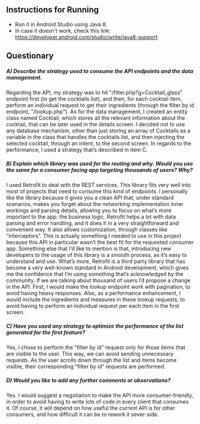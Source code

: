 ## Instructions for Running 
- Run it in Android Studio using Java 8.
- In case it doesn't work, check this link: https://developer.android.com/studio/write/java8-support

## Questionary 

##### A) Describe the strategy used to consume the API endpoints and the data management.

Regarding the API, my strategy was to hit "/filter.php?g=Cocktail_glass" endpoint first (to get the cocktails list), and then, for each cocktail item, perform an individual request to get their ingredients (through the filter by id endpoint, "/lookup.php").
As for the data management, I created an entity class named Cocktail, which stores all the relevant information about the cocktail, that can be later used in the details screen. I decided not to use any database mechanism, other than just storing an array of Cocktails as a variable in the class that handles the cocktails list, and then injecting the selected cocktail, through an intent, to the second screen.
In regards to the performance, I used a strategy that’s described in item C.

##### B) Explain which library was used for the routing and why. Would you use the same for a consumer facing app targeting thousands of users? Why?
 I used Retrofit to deal with the REST services. This library fits very well into most of projects that need to consume this kind of endpoints. I personally like the library because it gives you a clean API that, under standard scenarios, makes you forget about the networking implementation inner workings and parsing details, allowing you to focus on what’s more important to the app: the business logic. Retrofit helps a lot with data parsing and error handling, and it does it in a very straightforward and convenient way. It also allows customization, through classes like “interceptors”. This is actually something I needed to use in this project because this API in particular wasn’t the best fit for the requested consumer app. Something else that I’d like to mention is that, introducing new developers to the usage of this library is a smooth process, as it’s easy to understand and use. What’s more, Retrofit is a third party library that has become a very well-known standard in Android development, which gives me the confidence that I’m using something that’s acknowledged by the community.
If we are talking about thousand of users I’d propose a change in the API. First, I would make the lookup endpoint work with pagination, to avoid having heavy responses. Also, as a performance enhancement, I would include the ingredients and measures in these lookup requests, to avoid having to perform an individual request per each item in the first screen.

##### C) Have you used any strategy to optimize the performance of the list generated for the first feature?

 Yes, I chose to perform the "filter by id” request only for those items that are visible to the user. This way, we can avoid sending unnecessary requests. As the user scrolls down through the list and items become visible, their corresponding “filter by id” requests are performed.

##### D) Would you like to add any further comments or observations?

Yes. I would suggest a negotiation to make the API more consumer-friendly, in order to avoid having to write lots of code in every client that consumes it. Of course, it will depend on how useful the current API is for other consumers, and how difficult it can be to rework it sever-side.

